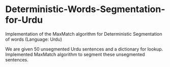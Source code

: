 # Deterministic-Words-Segmentation-for-Urdu
Implementation of the MaxMatch algorithm for Deterministic Segmentation of words (Language: Urdu)

We are given 50 unsegmented Urdu sentences and a dictionary for lookup. Implemented MaxMatch algorithm to segment these unsegmented sentences.
